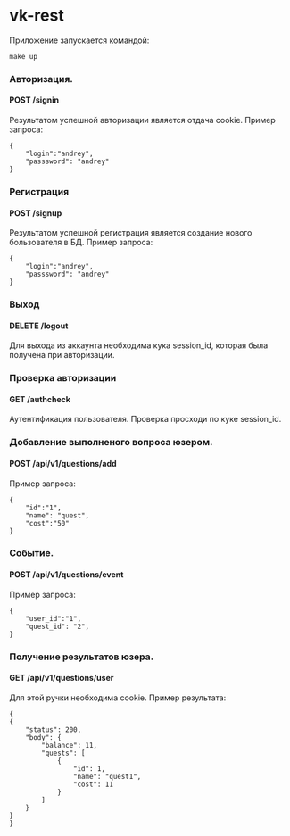 # vk-rest

Приложение запускается командой:
```
make up
```
### Авторизация.
#### POST /signin
Результатом успешной авторизации является отдача cookie. Пример запроса:
```
{
    "login":"andrey",
    "passsword": "andrey"
}
```
### Регистрация
#### POST /signup
Результатом успешной регистрация является создание нового бользователя в БД. Пример запроса:
```
{
    "login":"andrey",
    "passsword": "andrey"
}
```

### Выход
#### DELETE /logout
Для выхода из аккаунта необходима кука session_id, которая была получена при авторизации.

### Проверка авторизации
#### GET /authcheck
Аутентификация пользователя. Проверка просходи по куке session_id.

### Добавление выполненого вопроса юзером.
#### POST /api/v1/questions/add
Пример запроса:
```
{
    "id":"1",
    "name": "quest",
    "cost":"50"
}
```

### Событие.
#### POST /api/v1/questions/event
Пример запроса:
```
{
    "user_id":"1",
    "quest_id": "2",
}
```

### Получение результатов юзера.
#### GET /api/v1/questions/user
Для этой ручки необходима cookie.
Пример результата:
```
{
{
    "status": 200,
    "body": {
        "balance": 11,
        "quests": [
            {
                "id": 1,
                "name": "quest1",
                "cost": 11
            }
        ]
    }
}
}
